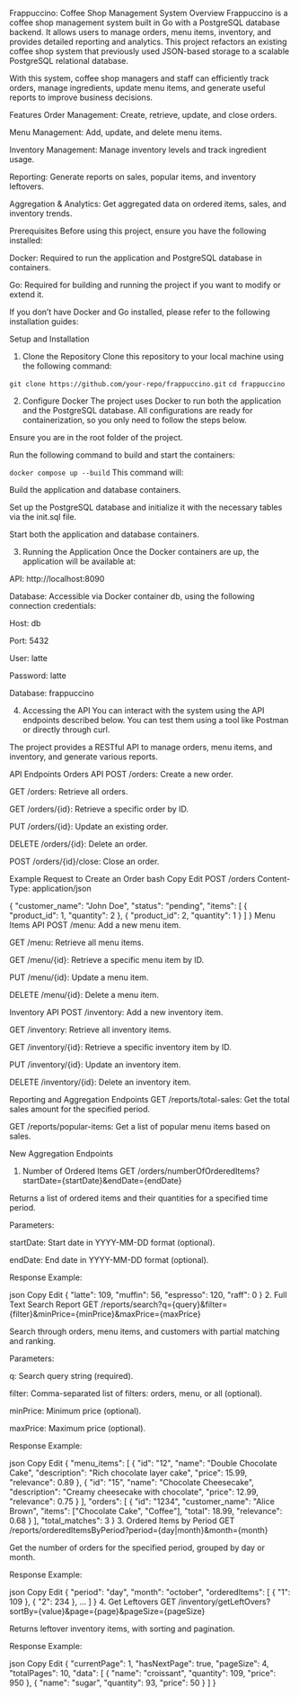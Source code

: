 Frappuccino: Coffee Shop Management System
Overview
Frappuccino is a coffee shop management system built in Go with a PostgreSQL database backend. It allows users to manage orders, menu items, inventory, and provides detailed reporting and analytics. This project refactors an existing coffee shop system that previously used JSON-based storage to a scalable PostgreSQL relational database.

With this system, coffee shop managers and staff can efficiently track orders, manage ingredients, update menu items, and generate useful reports to improve business decisions.

Features
Order Management: Create, retrieve, update, and close orders.

Menu Management: Add, update, and delete menu items.

Inventory Management: Manage inventory levels and track ingredient usage.

Reporting: Generate reports on sales, popular items, and inventory leftovers.

Aggregation & Analytics: Get aggregated data on ordered items, sales, and inventory trends.

Prerequisites
Before using this project, ensure you have the following installed:

Docker: Required to run the application and PostgreSQL database in containers.

Go: Required for building and running the project if you want to modify or extend it.

If you don’t have Docker and Go installed, please refer to the following installation guides:

Setup and Installation
1. Clone the Repository
Clone this repository to your local machine using the following command:

`git clone https://github.com/your-repo/frappuccino.git`
`cd frappuccino`

2. Configure Docker
The project uses Docker to run both the application and the PostgreSQL database. All configurations are ready for containerization, so you only need to follow the steps below.

Ensure you are in the root folder of the project.

Run the following command to build and start the containers:

`docker compose up --build`
This command will:

Build the application and database containers.

Set up the PostgreSQL database and initialize it with the necessary tables via the init.sql file.

Start both the application and database containers.

3. Running the Application
Once the Docker containers are up, the application will be available at:

API: http://localhost:8090

Database: Accessible via Docker container db, using the following connection credentials:

Host: db

Port: 5432

User: latte

Password: latte

Database: frappuccino

4. Accessing the API
You can interact with the system using the API endpoints described below. You can test them using a tool like Postman or directly through curl.

The project provides a RESTful API to manage orders, menu items, and inventory, and generate various reports.

API Endpoints
Orders API
POST /orders: Create a new order.

GET /orders: Retrieve all orders.

GET /orders/{id}: Retrieve a specific order by ID.

PUT /orders/{id}: Update an existing order.

DELETE /orders/{id}: Delete an order.

POST /orders/{id}/close: Close an order.

Example Request to Create an Order
bash
Copy
Edit
POST /orders
Content-Type: application/json

{
  "customer_name": "John Doe",
  "status": "pending",
  "items": [
    { "product_id": 1, "quantity": 2 },
    { "product_id": 2, "quantity": 1 }
  ]
}
Menu Items API
POST /menu: Add a new menu item.

GET /menu: Retrieve all menu items.

GET /menu/{id}: Retrieve a specific menu item by ID.

PUT /menu/{id}: Update a menu item.

DELETE /menu/{id}: Delete a menu item.

Inventory API
POST /inventory: Add a new inventory item.

GET /inventory: Retrieve all inventory items.

GET /inventory/{id}: Retrieve a specific inventory item by ID.

PUT /inventory/{id}: Update an inventory item.

DELETE /inventory/{id}: Delete an inventory item.

Reporting and Aggregation Endpoints
GET /reports/total-sales: Get the total sales amount for the specified period.

GET /reports/popular-items: Get a list of popular menu items based on sales.

New Aggregation Endpoints
1. Number of Ordered Items
GET /orders/numberOfOrderedItems?startDate={startDate}&endDate={endDate}

Returns a list of ordered items and their quantities for a specified time period.

Parameters:

startDate: Start date in YYYY-MM-DD format (optional).

endDate: End date in YYYY-MM-DD format (optional).

Response Example:

json
Copy
Edit
{
  "latte": 109,
  "muffin": 56,
  "espresso": 120,
  "raff": 0
}
2. Full Text Search Report
GET /reports/search?q={query}&filter={filter}&minPrice={minPrice}&maxPrice={maxPrice}

Search through orders, menu items, and customers with partial matching and ranking.

Parameters:

q: Search query string (required).

filter: Comma-separated list of filters: orders, menu, or all (optional).

minPrice: Minimum price (optional).

maxPrice: Maximum price (optional).

Response Example:

json
Copy
Edit
{
  "menu_items": [
    {
      "id": "12",
      "name": "Double Chocolate Cake",
      "description": "Rich chocolate layer cake",
      "price": 15.99,
      "relevance": 0.89
    },
    {
      "id": "15",
      "name": "Chocolate Cheesecake",
      "description": "Creamy cheesecake with chocolate",
      "price": 12.99,
      "relevance": 0.75
    }
  ],
  "orders": [
    {
      "id": "1234",
      "customer_name": "Alice Brown",
      "items": ["Chocolate Cake", "Coffee"],
      "total": 18.99,
      "relevance": 0.68
    }
  ],
  "total_matches": 3
}
3. Ordered Items by Period
GET /reports/orderedItemsByPeriod?period={day|month}&month={month}

Get the number of orders for the specified period, grouped by day or month.

Response Example:

json
Copy
Edit
{
  "period": "day",
  "month": "october",
  "orderedItems": [
    { "1": 109 },
    { "2": 234 },
    ...
  ]
}
4. Get Leftovers
GET /inventory/getLeftOvers?sortBy={value}&page={page}&pageSize={pageSize}

Returns leftover inventory items, with sorting and pagination.

Response Example:

json
Copy
Edit
{
  "currentPage": 1,
  "hasNextPage": true,
  "pageSize": 4,
  "totalPages": 10,
  "data": [
    {
      "name": "croissant",
      "quantity": 109,
      "price": 950
    },
    {
      "name": "sugar",
      "quantity": 93,
      "price": 50
    }
  ]
}